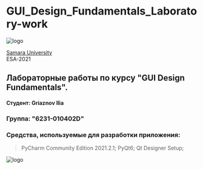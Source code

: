 # GUI_Design_Fundamentals_Laboratory-work 
![logo](https://ssau.ru/pagefiles/of_docs/Firm%20blocks_left-gorizont_naimenovanie_Rus.png)

[Samara University](https://ssau.ru/) <br/>
ESA-2021
## Лабораторные работы по курсу "GUI Design Fundamentals". <br/>
#### Студент: Griaznov Ilia <br/>
### Группа: "6231-010402D"

### Средства, используемые для разработки приложения:
> PyCharm Community Edition 2021.2.1; 
> PyQt6; 
> Qt Designer Setup; 

![logo](https://hsto.org/getpro/habr/upload_files/765/a2b/47e/765a2b47e8561b8a21ee2d47cd8c9094.png)
